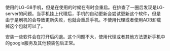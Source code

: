 使用的LG-G8手机，但是在使用的时候在有时会重启。在排查了一圈后发现是LG-server的问题。当手机挂上代理后，手机的自动更新会尝试更新这个软件，但是由于是刷机的会导致更新失败，也就会重启手机。不使用代理或者使用ADB卸载掉这个包就可以了。

安装一些软件会在打开后闪退。这个问题不大，使用代理或者其他方法更新手机中的google服务及其他预装包后正常。